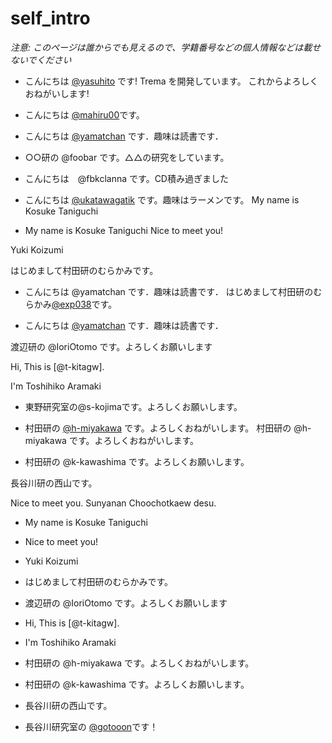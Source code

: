 # self_intro

_注意: このページは誰からでも見えるので、学籍番号などの個人情報などは載せないでください_


* こんにちは [@yasuhito](https://github.com/yasuhito) です! Trema を開発しています。
  これからよろしくおねがいします!
* こんにちは [@mahiru00](https://github.com/mahiru00)です。
* こんにちは [@yamatchan](https://github.com/yamatchan) です．趣味は読書です．
* ○○研の @foobar です。△△の研究をしています。
* こんにちは　@fbkclanna です。CD積み過ぎました

* こんにちは [@ukatawagatik](https://github.com/ukatawagatik) です。趣味はラーメンです。
My name is Kosuke Taniguchi

* My name is Kosuke Taniguchi
Nice to meet you!

Yuki Koizumi

はじめまして村田研のむらかみです。
* こんにちは @yamatchan です．趣味は読書です．
はじめまして村田研のむらかみ[@exp038](http://github.com/exp038)です。

* こんにちは [@yamatchan](https://github.com/yamatchan) です．趣味は読書です．

渡辺研の @IoriOtomo です。よろしくお願いします

Hi, This is [@t-kitagw].

I'm Toshihiko Aramaki

* 東野研究室の@s-kojimaです。よろしくお願いします。

* 村田研の [@h-miyakawa](https://github.com/h-miyakawa) です。よろしくおねがいします。
村田研の @h-miyakawa です。よろしくおねがいします。
* 村田研の @k-kawashima です。よろしくお願いします。

長谷川研の西山です。

Nice to meet you. Sunyanan Choochotkaew desu.

* My name is Kosuke Taniguchi

* Nice to meet you!
* Yuki Koizumi
* はじめまして村田研のむらかみです。
* 渡辺研の @IoriOtomo です。よろしくお願いします
* Hi, This is [@t-kitagw].
* I'm Toshihiko Aramaki

* 村田研の @h-miyakawa です。よろしくおねがいします。
* 村田研の @k-kawashima です。よろしくお願いします。
* 長谷川研の西山です。
* 長谷川研究室の [@gotooon](https://github.com/gotooon)です！
